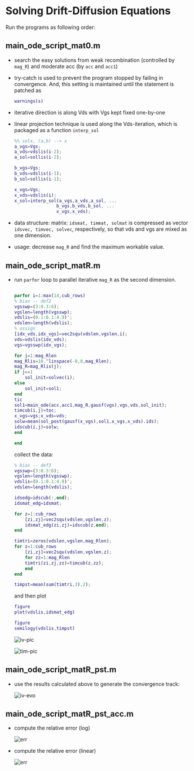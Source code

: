 # Solving Drift-Diffusion Equations

Run the programs as following order:

## main_ode_script_mat0.m

* search the easy solutions from weak recombination (controlled by ``mag_R``) and moderate acc (by ``acc`` and ``acc1``)

* try-catch is used to prevent the program stopped by failing in convergence. And, this setting is maintained until the statement is patched as 

    ```matlab
    warnings(s)
    ```

* iterative direction is along Vds with Vgs kept fixed one-by-one

* linear projection technique is used along the Vds-iteration, which is packaged as a function ``interp_sol``
    ```matlab
    %% solx, (a,b) --> x
    a_vgs=Vgs;
    a_vds=vdslis(i-2);
    a_sol=sollis(i-2);

    b_vgs=Vgs;
    b_vds=vdslis(i-1);
    b_sol=sollis(i-1);

    x_vgs=Vgs;
    x_vds=vdslis(i);
    x_sol=interp_sol(a_vgs,a_vds,a_sol, ...
                    b_vgs,b_vds,b_sol, ...
                    x_vgs,x_vds);

    ```

* data structure: matrix: ``idsmat, timmat, solmat`` is compressed as vector ``idsvec, timvec, solvec``, respectively, so that vds and vgs are mixed as one dimension.

* usage: decrease ``mag_R`` and find the maximum workable value.

## main_ode_script_matR.m

* run ``parfor`` loop to parallel iterative ``mag_R`` as the second dimension.

    ```matlab

    parfor i=1:max(14,cub_rows)
    % bias -- def2
    vgsswp=(3:0.3:6);
    vgslen=length(vgsswp);
    vdslis=(0.1:0.1:4.9)';
    vdslen=length(vdslis);
    % assign
    [idx_vds,idx_vgs]=vec2squ(vdslen,vgslen,i);
    vds=vdslis(idx_vds);
    vgs=vgsswp(idx_vgs);

    for j=1:mag_Rlen
    mag_Rlis=10.^linspace(-8,0,mag_Rlen);
    mag_R=mag_Rlis(j);
    if j==1
        sol_init=solvec(i);
    else
        sol_init=sol1;
    end
    tic
    sol1=main_ode(acc,acc1,mag_R,gausf(vgs),vgs,vds,sol_init);
    timcub(i,j)=toc;
    x_vgs=vgs;x_vds=vds;
    solw=mean(sol_post(gausf(x_vgs),sol1,x_vgs,x_vds).ids);
    idscub(i,j)=solw;
    end

    end


    ```

    collect the data:
    ```matlab
    % bias -- def3
    vgsswp=(3:0.3:6);
    vgslen=length(vgsswp);
    vdslis=(0.1:0.1:4.9)';
    vdslen=length(vdslis);

    idsedg=idscub(:,end);
    idsmat_edg=idsmat;

    for z=1:cub_rows
        [zi,zj]=vec2squ(vdslen,vgslen,z);
        idsmat_edg(zi,zj)=idscub(z,end);
    end

    timtri=zeros(vdslen,vgslen,mag_Rlen);
    for z=1:cub_rows
        [zi,zj]=vec2squ(vdslen,vgslen,z);
        for zz=1:mag_Rlen
        timtri(zi,zj,zz)=timcub(z,zz);
        end
    end

    timpst=mean(sum(timtri,3),2);
    ```

    and then plot

    ```matlab
    figure
    plot(vdslis,idsmat_edg)

    figure
    semilogy(vdslis,timpst)
    ```
    
    ![iv-pic](./images/output-iv.svg)
    
    ![tim-pic](./images/time-elapsed.svg)

## main_ode_script_matR_pst.m

* use the results calculated above to generate the convergence track:

    ![iv-evo](./images/iv-evo.gif)

## main_ode_script_matR_pst_acc.m

* compute the relative error (log)

    ![err](./images/err_plot.svg)


* compute the relative error (linear)

    ![err](./images/err_plot_linear.svg)



